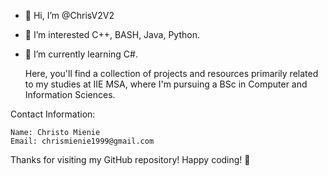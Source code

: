 - 👋 Hi, I’m @ChrisV2V2
- 👀 I’m interested C++, BASH, Java, Python.
- 🌱 I’m currently learning C#.

  Here, you'll find a collection of projects and resources primarily related to my studies at IIE MSA, where I'm pursuing a BSc in Computer and Information Sciences.

Contact Information:

    Name: Christo Mienie
    Email: chrismienie1999@gmail.com

Thanks for visiting my GitHub repository! Happy coding! 🚀

<!---
ChrisV2V2/ChrisV2V2 is a ✨ special ✨ repository because its `README.md` (this file) appears on your GitHub profile.
You can click the Preview link to take a look at your changes.
--->
